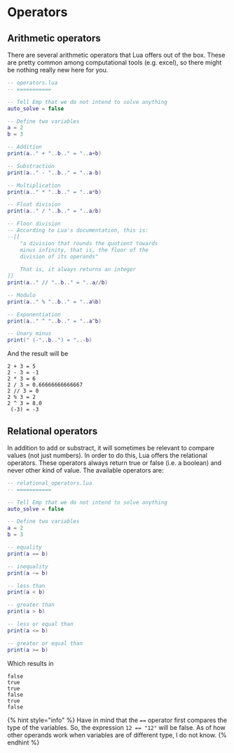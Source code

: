 # Operators

## Arithmetic operators

There are several arithmetic operators that Lua offers out of the box. These are pretty common among computational tools \(e.g. excel\), so there might be nothing really new here for you.

```lua
-- operators.lua
-- ===========

-- Tell Emp that we do not intend to solve anything
auto_solve = false 

-- Define two variables
a = 2
b = 3

-- Addition
print(a.." + "..b.." = "..a+b)

-- Substraction
print(a.." - "..b.." = "..a-b)

-- Multiplication
print(a.." * "..b.." = "..a*b)

-- Float division
print(a.." / "..b.." = "..a/b)

-- Floor division
-- According to Lua's documentation, this is:
--[[
    "a division that rounds the quotient towards 
    minus infinity, that is, the floor of the 
    division of its operands"
    
    That is, it always returns an integer 
]]
print(a.." // "..b.." = "..a//b)

-- Modulo
print(a.." % "..b.." = "..a%b)

-- Exponentiation
print(a.." ^ "..b.." = "..a^b)

-- Unary minus
print(" (-"..b..") = "..-b)
```

And the result will be

```text
2 + 3 = 5
2 - 3 = -1
2 * 3 = 6
2 / 3 = 0.66666666666667
2 // 3 = 0
2 % 3 = 2
2 ^ 3 = 8.0
 (-3) = -3
```

## Relational operators

In addition to add or substract, it will sometimes be relevant to compare values \(not just numbers\). In order to do this, Lua offers the relational operators. These operators always return true or false \(i.e. a boolean\) and never other kind of value. The available operators are:

```lua
-- relational_operators.lua
-- ===========

-- Tell Emp that we do not intend to solve anything
auto_solve = false 

-- Define two variables
a = 2
b = 3

-- equality
print(a == b)

-- inequality
print(a ~= b)

-- less than
print(a < b)

-- greater than
print(a > b)

-- less or equal than
print(a <= b)

-- greater or equal than
print(a >= b)


```

Which results in

```text
false
true
true
false
true
false
```

{% hint style="info" %}
Have in mind that the `==` operator first compares the type of the variables. So, the expression `12 == "12"` will be false. As of how other operands work when variables are of different type, I do not know.
{% endhint %}



